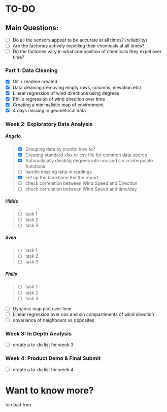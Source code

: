 # TO-DO

## Main Questions:

- [ ] Do all the sensors appear to be accurate at all times? (reliability)
- [ ] Are the factories actively expelling their chemicals at all times?
- [ ] Do the factories vary in what composition of chemicals they expel over time?

### Part 1: Data Cleaning

- [x] Git + readme created
- [x] Data cleaning (removing empty rows, columns, elevation.etc)
- [x] Linear regression of wind directions using degrees
- [x] Philip regression of wind direction over time
- [x] Creating a minimalistic map of environment
- [x] 4 days missing in geometrical data

### Week 2: Exploratory Data Analysis

##### Angelo

> - [x] Grouping data by month: how to?
> - [x] Creating standard xlsx or csv file for common data source
> - [x] Automatically dividing degrees into cos and sin in interpolate functions
> - [ ] handle missing data in readings
> - [x] set up the backbone the the report  
> - [ ] check correlation between Wind Speed and Direction
> - [ ] check correlation between Wind Speed and time/day

##### Hidde

> - [ ] task 1
> - [ ] task 2
> - [ ] task 3

##### Sven

> - [ ] task 1
> - [ ] task 2
> - [ ] task 3

##### Philip

> - [ ] task 1
> - [ ] task 2
> - [ ] task 3


- [ ] Dynamic map plot over time
- [ ] Linear regression over cos and sin compartiments of wind direction
- [ ] covariance of neighbours vs opposites

### Week 3: In Depth Analysis

- [ ] create a to-do list for week 3

### Week 4: Product Demo & Final Submit

- [ ] create a to-do list for week 4

# Want to know more?

too bad fren.
